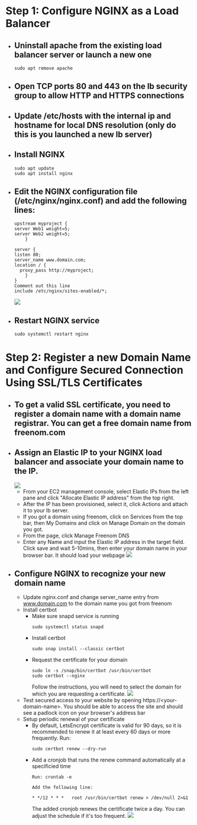 # Step 1: Configure NGINX as a Load Balancer
- ## Uninstall apache from the existing load balancer server or launch a new one
    ```
    sudo apt remove apache
    ```
- ## Open TCP ports 80 and 443 on the lb security group to allow HTTP and HTTPS connections
- ## Update /etc/hosts with the internal ip and hostname for local DNS resolution (only do this is you launched a new lb server)
- ## Install NGINX
    ```
    sudo apt update
    sudo apt install nginx
    ```
- ## Edit the NGINX configuration file (/etc/nginx/nginx.conf) and add the following lines:
    ```
    upstream myproject {
    server Web1 weight=5;
    server Web2 weight=5;
        }

    server {
    listen 80;
    server_name www.domain.com;
    location / {
      proxy_pass http://myproject;
        }
    }
    Comment out this line
    include /etc/nginx/sites-enabled/*;
    ```
    ![](imgs/config.png)
- ## Restart NGINX service
    ```
    sudo systemctl restart nginx
    ```
# Step 2: Register a new Domain Name and Configure Secured Connection Using SSL/TLS Certificates
- ## To get a valid SSL certificate, you need to register a domain name with a domain name registrar. You can get a free domain name from freenom.com
- ## Assign an Elastic IP to your NGINX load balancer and associate your domain name to the IP.
  ![](imgs/eip.png)
  - From your EC2 management console, select Elastic IPs from the left pane and click "Allocate Elastic IP address" from the top right.
  - After the IP has been provisioned, select it, click Actions and attach it to your lb server.
  - If you got a domain using freenom, click on Services from the top bar, then My Domains and click on Manage Domain on the domain you got.
  - From the page, click Manage Freenom DNS
  - Enter any Name and input the Elastic IP address in the target field. Click save and wait 5-10mins, then enter your domain name in your browser bar. It should load your webpage
    ![](imgs/domain.png)
- ## Configure NGINX to recognize your new domain name
  - Update nginx.conf and change server_name entry from www.domain.com to the domain name you got from freenom
  - Install certbot
    - Make sure snapd service is running
        ```
        sudo systemctl status snapd
        ```
    - Install certbot
        ```
        sudo snap install --classic certbot
        ```
    - Request the certificate for your domain
        ```
        sudo ln -s /snap/bin/certbot /usr/bin/certbot
        sudo certbot --nginx
        ```
        Follow the instructions, you will need to select the domain for which you are requesting a certificate.
        ![](imgs/certbot.png)
  - Test secured access to your website by opening https://\<your-domain-name>. You should be able to access the site and should see a padlock icon on your browser's address bar
  - Setup periodic renewal of your certificate
    - By default, LetsEncrypt certificate is valid for 90 days, so it is recommended to renew it at least every 60 days or more frequently. Run:
        ```
        sudo certbot renew --dry-run
        ```
    - Add a cronjob that runs the renew command automatically at a specificied time
        ```
        Run: crontab -e

        Add the following line:

        * */12 * * *   root /usr/bin/certbot renew > /dev/null 2>&1
        ```
        The added cronjob renews the certificate twice a day. You can adjust the schedule if it's too frequent.
        ![](imgs/crontab.png)


